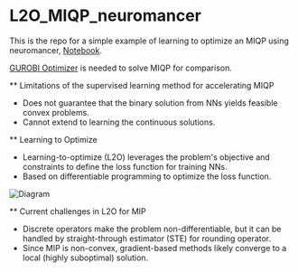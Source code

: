 # L2O_MIQP_neuromancer

This is the repo for a simple example of learning to optimize an MIQP using neuromancer, [Notebook](https://github.com/vietanhle0101/L2O_MIQP_neuromancer/blob/main/Part7_MIQP.ipynb).

[GUROBI Optimizer](https://www.gurobi.com/solutions/gurobi-optimizer/?_gl=1*pl0xtk*_up*MQ..*_gs*MQ..&gclid=Cj0KCQjw2N2_BhCAARIsAK4pEkXqzIPHJWqmMKXiTPs5a1pqhnxooLNPJiayHsfnl3wIuqO5Ki5odGYaAn24EALw_wcB) is needed to solve MIQP for comparison. 

** Limitations of the supervised learning method for accelerating MIQP

* Does not guarantee that the binary solution from NNs yields feasible convex problems.
* Cannot extend to learning the continuous solutions.

** Learning to Optimize

* Learning-to-optimize (L2O) leverages the problem's objective and constraints to define the loss function for training NNs.
* Based on differentiable programming to optimize the loss function.

![Diagram](l2o_cvxpy.png)  

** Current challenges in L2O for MIP

* Discrete operators make the problem non-differentiable, but it can be handled by straight-through estimator (STE) for rounding operator.
* Since MIP is non-convex, gradient-based methods likely converge to a local (highly suboptimal) solution. 
